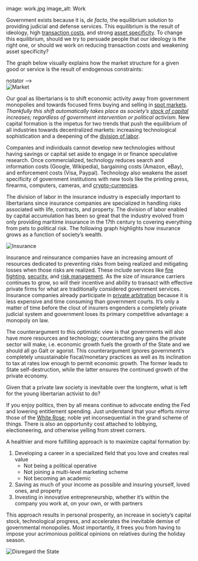 image: work.jpg
image_alt: Work

Government exists because it is, _de facto,_ the equilibrium solution to providing judicial and defense services. This equilibrium is the result of ideology, high [transaction costs](http://en.wikipedia.org/wiki/Transaction_cost), and strong [asset specificity](http://en.wikipedia.org/wiki/Asset_specificity). To change this equilibrium, should we try to persuade people that our ideology is the right one, or should we work on reducing transaction costs and weakening asset specificity?

The graph below visually explains how the market structure for a given good or service is the result of endogenous constraints:

<!--suppress Annotator, Annotator -->notator -->
<div class="my-4 text-center">
  <img class="img-fluid rounded d-block mx-auto" alt="Market" src="/static/img/mempool/working-and-saving-are-revolutionary-acts/market.jpg"></a>
</div>

Our goal as libertarians is to shift economic activity away from government monopolies and towards focused firms buying and selling in [spot markets](http://en.wiktionary.org/wiki/spot_market). _Thankfully this shift automatically takes place as society’s [stock of capital](http://wiki.mises.org/wiki/Capital) increases; regardless of government intervention or political activism._ New capital formation is the impetus for two trends that push the equilibrium of all industries towards decentralized markets: increasing technological sophistication and a deepening of the [division of labor](https://mises.org/library/human-action-0/html/pp/706).

Companies and individuals cannot develop new technologies without having savings or capital set aside to engage in or finance speculative research. Once commercialized, technology reduces search and information costs (Google, Wikipedia), bargaining costs (Amazon, eBay), and enforcement costs (Visa, Paypal). Technology also weakens the asset specificity of government institutions with new tools like the printing press, firearms, computers, cameras, and [crypto-currencies](http://bitcoin.org/).

The division of labor in the insurance industry is especially important to libertarians since insurance companies are specialized in handling risks associated with life, contracts, and property. The division of labor enabled by capital accumulation has been so great that the industry evolved from only providing maritime insurance in the 17th century to covering everything from pets to political risk. The following graph highlights how insurance grows as a function of society’s wealth.

<div class="my-4 text-center">
  <img class="img-fluid rounded d-block mx-auto" alt="Insurance" src="/static/img/mempool/working-and-saving-are-revolutionary-acts/insurance.jpg"></a>
</div>

Insurance and reinsurance companies have an increasing amount of resources dedicated to preventing risks from being realized and mitigating losses when those risks are realized. These include services like [fire fighting](http://www.santafenewmexican.com/Local%20News/Firefighters-for-hire--Insurance-firms-providing-protection-in-#.UNjqqInjkwk), [security](http://www.bloomberg.com/news/2012-10-22/somalia-piracy-attacks-plunge-as-navies-secure-trade-route-1-.html), and [risk management](https://www.travelers.com/business-insurance/risk-control/index.aspx). As the size of insurance carriers continues to grow, so will their incentive and ability to transact with effective private firms for what are traditionally considered government services. Insurance companies already participate in [private arbitration](http://www.arias-us.org/) because it is less expensive and time consuming than government courts. It’s only a matter of time before the clout of insurers engenders a completely private judicial system and government loses its primary competitive advantage: a monopoly on law.

The counterargument to this optimistic view is that governments will also have more resources and technology; counteracting any gains the private sector will make, i.e. economic growth fuels the growth of the State and we should all go Galt or agorist. This counterargument ignores government’s completely unsustainable fiscal/monetary practices as well as its inclination to tax at rates low enough to permit economic growth. The former leads to State self-destruction, while the latter ensures the continued growth of the private economy.

Given that a private law society is inevitable over the longterm, what is left for the young libertarian activist to do?

If you enjoy politics, then by all means continue to advocate ending the Fed and lowering entitlement spending. Just understand that your efforts mirror those of the [White Rose](http://en.wikipedia.org/wiki/White_Rose); noble yet inconsequential in the grand scheme of things. There is also an opportunity cost attached to lobbying, electioneering, and otherwise yelling from street corners.

A healthier and more fulfilling approach is to maximize capital formation by:

1. Developing a career in a specialized field that you love and creates real value
    * Not being a political operative
    * Not joining a multi-level marketing scheme
    * Not becoming an academic
2. Saving as much of your income as possible and insuring yourself, loved ones, and property
3. Investing in innovative entrepreneurship, whether it’s within the company you work at, on your own, or with partners

This approach results in personal prosperity, an increase in society’s capital stock, technological progress, and accelerates the inevitable demise of governmental monopolies. Most importantly, it frees you from having to impose your acrimonious political opinions on relatives during the holiday season.

<div class="my-4 text-center">
  <img class="img-fluid rounded d-block mx-auto" alt="Disregard the State" src="/static/img/mempool/working-and-saving-are-revolutionary-acts/disregard-the-state.jpg"></a>
</div>
